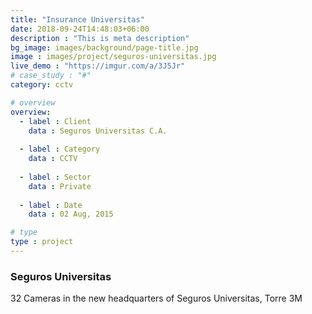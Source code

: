 ```yaml
---
title: "Insurance Universitas"
date: 2018-09-24T14:48:03+06:00
description : "This is meta description"
bg_image: images/background/page-title.jpg
image : images/project/seguros-universitas.jpg
live_demo : "https://imgur.com/a/3J5Jr"
# case_study : "#"
category: cctv

# overview
overview:
  - label : Client
    data : Seguros Universitas C.A.
    
  - label : Category
    data : CCTV
    
  - label : Sector
    data : Private
    
  - label : Date
    data : 02 Aug, 2015

# type
type : project
---
```


### Seguros Universitas

32 Cameras in the new headquarters of Seguros Universitas, Torre 3M